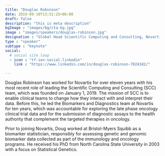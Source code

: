 ```yaml
---
title: "Douglas Robinson"
date: 2019-09-10T13:51:25+06:00
draft: false
description: "this is meta description"
bgImage : "images/bg/cta-bg.jpg"
image : "images/speakers/douglas-robinson.jpg"
designation : "Global Head Scientific Computing and Consulting, Novartis"
type : "speaker"
subtype : "keynote"
social:
  # social site loop
  - icon : "tf-ion-social-linkedin"
    link : "https://www.linkedin.com/in/douglas-robinson-7024182/"

---
```


Douglas Robinson has worked for Novartis for over eleven years with his most recent role of leading the Scientific Computing and Consulting (SCC) team, which was founded on January 1, 2019.  The mission of SCC is to enable clinical teams to change how they interact with and interpret their data.  Before this, he led the Biomarkers and Diagnostics team at Novartis for ten years, which was accountable for exploring the late phase oncology clinical trial data and for the submission of diagnostic assays to the health authority that complement the targeted therapies in oncology. 


Prior to joining Novartis, Doug worked at Bristol-Myers Squibb as a biomarker statistician, responsibly for assessing genetic and genomic biomarker data collected as part of the immunology and oncology programs.  He received his PhD from North Carolina State University in 2003 with a focus on Statistical Genetics.

